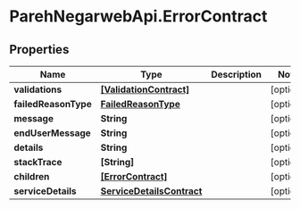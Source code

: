 # ParehNegarwebApi.ErrorContract

## Properties
Name | Type | Description | Notes
------------ | ------------- | ------------- | -------------
**validations** | [**[ValidationContract]**](ValidationContract.md) |  | [optional] 
**failedReasonType** | [**FailedReasonType**](FailedReasonType.md) |  | [optional] 
**message** | **String** |  | [optional] 
**endUserMessage** | **String** |  | [optional] 
**details** | **String** |  | [optional] 
**stackTrace** | **[String]** |  | [optional] 
**children** | [**[ErrorContract]**](ErrorContract.md) |  | [optional] 
**serviceDetails** | [**ServiceDetailsContract**](ServiceDetailsContract.md) |  | [optional] 
